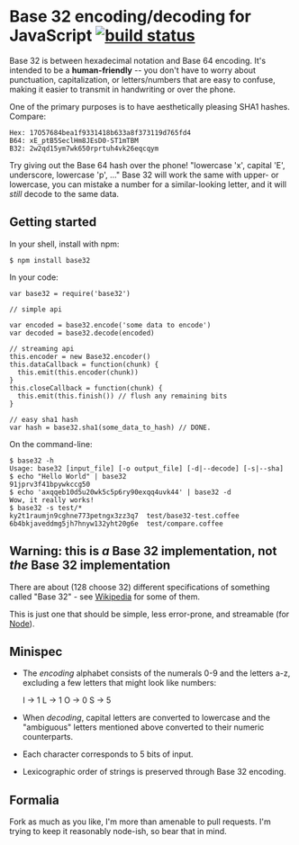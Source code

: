 # Base 32 encoding/decoding for JavaScript [![build status](https://secure.travis-ci.org/agnoster/base32-js.png?branch=master)](http://travis-ci.org/agnoster/base32-js)

Base 32 is between hexadecimal notation and Base 64 encoding. It's intended to be a **human-friendly** -- you don't have to worry about punctuation, capitalization, or letters/numbers that are easy to confuse, making it easier to transmit in handwriting or over the phone.

One of the primary purposes is to have aesthetically pleasing SHA1 hashes. Compare:

    Hex: 17O57684bea1f9331418b633a8f373119d765fd4
    B64: xE_ptB5SeclHm8JEsD0-ST1mTBM
    B32: 2w2qd15ym7wk650rprtuh4vk26eqcqym

Try giving out the Base 64 hash over the phone! "lowercase 'x', capital 'E', underscore, lowercase 'p', ..." Base 32 will work the same with upper- or lowercase, you can mistake a number for a similar-looking letter, and it will *still* decode to the same data.

## Getting started

In your shell, install with npm:

    $ npm install base32

In your code:

    var base32 = require('base32')

    // simple api

    var encoded = base32.encode('some data to encode')
    var decoded = base32.decode(encoded)

    // streaming api
    this.encoder = new Base32.encoder()
    this.dataCallback = function(chunk) {
      this.emit(this.encoder(chunk))
    }
    this.closeCallback = function(chunk) {
      this.emit(this.finish()) // flush any remaining bits
    }

    // easy sha1 hash
    var hash = base32.sha1(some_data_to_hash) // DONE.

On the command-line:

    $ base32 -h
    Usage: base32 [input_file] [-o output_file] [-d|--decode] [-s|--sha]
    $ echo "Hello World" | base32
    91jprv3f41bpywkccg50
    $ echo 'axqqeb10d5u20wk5c5p6ry90exqq4uvk44' | base32 -d
    Wow, it really works!
    $ base32 -s test/*
    ky2t1raumjn9cghne773petngx3zz3q7  test/base32-test.coffee
    6b4bkjaveddmg5jh7hnyw132yht20g6e  test/compare.coffee

## Warning: this is *a* Base 32 implementation, not *the* Base 32 implementation

There are about (128 choose 32) different specifications of something called "Base 32" - see [Wikipedia](http://en.wikipedia.org/wiki/Base_32) for some of them.

This is just one that should be simple, less error-prone, and streamable (for [Node](http://nodejs.org)).

## Minispec

- The *encoding* alphabet consists of the numerals 0-9 and the letters a-z, excluding a few letters that might look like numbers:

    I -> 1
    L -> 1
    O -> 0
    S -> 5

- When *decoding*, capital letters are converted to lowercase and the "ambiguous" letters mentioned above converted to their numeric counterparts.
- Each character corresponds to 5 bits of input.
- Lexicographic order of strings is preserved through Base 32 encoding.

## Formalia

Fork as much as you like, I'm more than amenable to pull requests. I'm trying to keep it reasonably node-ish, so bear that in mind.
